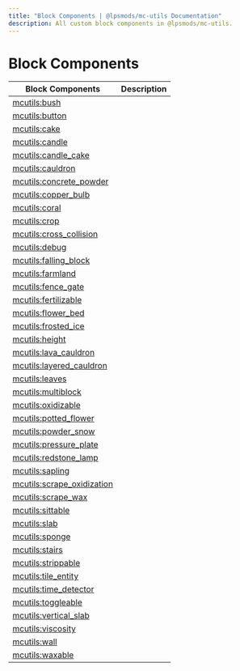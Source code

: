 ```yaml
---
title: "Block Components | @lpsmods/mc-utils Documentation"
description: All custom block components in @lpsmods/mc-utils.
---
```


# Block Components

| Block Components                                      | Description |
| ----------------------------------------------------- | ----------- |
| [mcutils:bush](./bush.md)                             |             |
| [mcutils:button](./button.md)                         |             |
| [mcutils:cake](./cake.md)                             |             |
| [mcutils:candle](./candle.md)                         |             |
| [mcutils:candle_cake](./candle_cake.md)               |             |
| [mcutils:cauldron](./cauldron.md)                     |             |
| [mcutils:concrete_powder](./concrete_powder.md)       |             |
| [mcutils:copper_bulb](./copper_bulb.md)               |             |
| [mcutils:coral](./coral.md)                           |             |
| [mcutils:crop](./crop.md)                             |             |
| [mcutils:cross_collision](./cross_collision.md)       |             |
| [mcutils:debug](./debug.md)                           |             |
| [mcutils:falling_block](./falling_block.md)           |             |
| [mcutils:farmland](./farmland.md)                     |             |
| [mcutils:fence_gate](./fence_gate.md)                 |             |
| [mcutils:fertilizable](./fertilizable.md)             |             |
| [mcutils:flower_bed](./flower_bed.md)                 |             |
| [mcutils:frosted_ice](./frosted_ice.md)               |             |
| [mcutils:height](./height.md)                         |             |
| [mcutils:lava_cauldron](./lava_cauldron.md)           |             |
| [mcutils:layered_cauldron](./layered_cauldron.md)     |             |
| [mcutils:leaves](./leaves.md)                         |             |
| [mcutils:multiblock](./multiblock.md)                 |             |
| [mcutils:oxidizable](./oxidizable.md)                 |             |
| [mcutils:potted_flower](./potted_flower.md)           |             |
| [mcutils:powder_snow](./powder_snow.md)               |             |
| [mcutils:pressure_plate](./pressure_plate.md)         |             |
| [mcutils:redstone_lamp](./redstone_lamp.md)           |             |
| [mcutils:sapling](./sapling.md)                       |             |
| [mcutils:scrape_oxidization](./scrape_oxidization.md) |             |
| [mcutils:scrape_wax](./scrape_wax.md)                 |             |
| [mcutils:sittable](./sittable.md)                     |             |
| [mcutils:slab](./slab.md)                             |             |
| [mcutils:sponge](./sponge.md)                         |             |
| [mcutils:stairs](./stairs.md)                         |             |
| [mcutils:strippable](./strippable.md)                 |             |
| [mcutils:tile_entity](./tile_entity.md)               |             |
| [mcutils:time_detector](./time_detector.md)           |             |
| [mcutils:toggleable](./toggleable.md)                 |             |
| [mcutils:vertical_slab](./vertical_slab.md)           |             |
| [mcutils:viscosity](./viscosity.md)                   |             |
| [mcutils:wall](./wall.md)                             |             |
| [mcutils:waxable](./waxable.md)                       |             |
